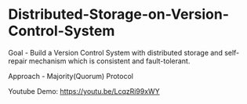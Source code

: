 # Distributed-Storage-on-Version-Control-System

Goal - Build a Version Control System with distributed storage and self-repair mechanism which is consistent and fault-tolerant.

Approach - Majority(Quorum) Protocol

Youtube Demo: https://youtu.be/LcqzRi99xWY
